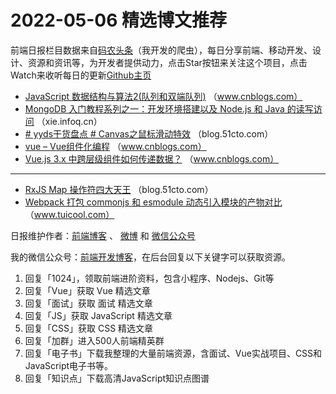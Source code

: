 # 2022-05-06 精选博文推荐

前端日报栏目数据来自[码农头条](http://hao.caibaojian.com.cn/)（我开发的爬虫），每日分享前端、移动开发、设计、资源和资讯等，为开发者提供动力，点击Star按钮来关注这个项目，点击Watch来收听每日的更新[Github主页](https://github.com/kujian/frontendDaily)
* [JavaScript 数据结构与算法2(队列和双端队列)](https://www.cnblogs.com/zhangning187/p/sjjg2dl.html) （www.cnblogs.com）
* [MongoDB 入门教程系列之一：开发环境搭建以及 Node.js 和 Java 的读写访问](https://xie.infoq.cn/article/f856e958a19fd951b818e107f) （xie.infoq.cn）
* [# yyds干货盘点 # Canvas之鼠标滑动特效](https://blog.51cto.com/u_13389043/5276301) （blog.51cto.com）
* [vue &#8211; Vue组件化编程](https://www.cnblogs.com/heymar/p/16223615.html) （www.cnblogs.com）
* [Vue.js 3.x 中跨层级组件如何传递数据？](https://www.cnblogs.com/ashengtan/p/16221057.html) （www.cnblogs.com）

***
* [RxJS Map 操作符四大天王](https://blog.51cto.com/u_13961087/5263696) （blog.51cto.com）
* [Webpack 打包 commonjs 和 esmodule 动态引入模块的产物对比](http://www.tuicool.com/articles/hit/yUJjMny) （www.tuicool.com）

日报维护作者：[前端博客](http://caibaojian.com.cn/) 、 [微博](http://weibo.com/kujian) 和 [微信公众号](https://open.weixin.qq.com/qr/code?username=caibaojian_com)

我的微信公众号：[前端开发博客](https://open.weixin.qq.com/qr/code?username=caibaojian_com)，在后台回复以下关键字可以获取资源。

1. 回复「1024」，领取前端进阶资料，包含小程序、Nodejs、Git等
2. 回复「Vue」获取 Vue 精选文章
3. 回复「面试」获取 面试 精选文章
4. 回复「JS」获取 JavaScript 精选文章
5. 回复「CSS」获取 CSS 精选文章
6. 回复「加群」进入500人前端精英群
7. 回复「电子书」下载我整理的大量前端资源，含面试、Vue实战项目、CSS和JavaScript电子书等。
8. 回复「知识点」下载高清JavaScript知识点图谱